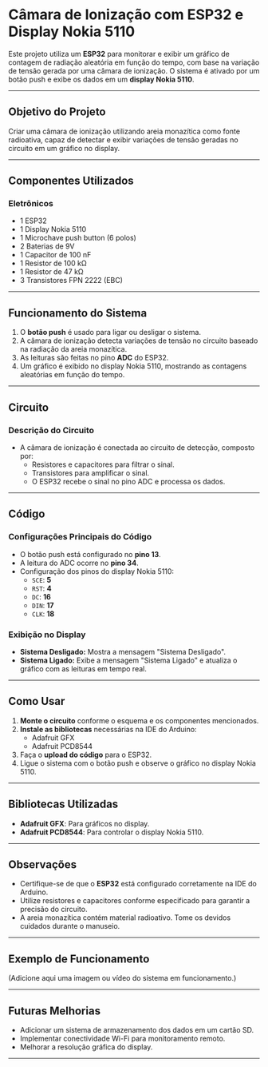 # Câmara de Ionização com ESP32 e Display Nokia 5110

Este projeto utiliza um **ESP32** para monitorar e exibir um gráfico de contagem de radiação aleatória em função do tempo, com base na variação de tensão gerada por uma câmara de ionização. O sistema é ativado por um botão push e exibe os dados em um **display Nokia 5110**.

---

## Objetivo do Projeto
Criar uma câmara de ionização utilizando areia monazítica como fonte radioativa, capaz de detectar e exibir variações de tensão geradas no circuito em um gráfico no display.

---

## Componentes Utilizados
### Eletrônicos
- 1 ESP32
- 1 Display Nokia 5110
- 1 Microchave push button (6 polos)
- 2 Baterias de 9V
- 1 Capacitor de 100 nF
- 1 Resistor de 100 kΩ
- 1 Resistor de 47 kΩ
- 3 Transistores FPN 2222 (EBC)

---

## Funcionamento do Sistema
1. O **botão push** é usado para ligar ou desligar o sistema.
2. A câmara de ionização detecta variações de tensão no circuito baseado na radiação da areia monazítica.
3. As leituras são feitas no pino **ADC** do ESP32.
4. Um gráfico é exibido no display Nokia 5110, mostrando as contagens aleatórias em função do tempo.

---

## Circuito
### Descrição do Circuito
- A câmara de ionização é conectada ao circuito de detecção, composto por:
  - Resistores e capacitores para filtrar o sinal.
  - Transistores para amplificar o sinal.
  - O ESP32 recebe o sinal no pino ADC e processa os dados.
  
---

## Código
### Configurações Principais do Código
- O botão push está configurado no **pino 13**.
- A leitura do ADC ocorre no **pino 34**.
- Configuração dos pinos do display Nokia 5110:
  - `SCE`: **5**
  - `RST`: **4**
  - `DC`: **16**
  - `DIN`: **17**
  - `CLK`: **18**

### Exibição no Display
- **Sistema Desligado:** Mostra a mensagem "Sistema Desligado".
- **Sistema Ligado:** Exibe a mensagem "Sistema Ligado" e atualiza o gráfico com as leituras em tempo real.

---

## Como Usar
1. **Monte o circuito** conforme o esquema e os componentes mencionados.
2. **Instale as bibliotecas** necessárias na IDE do Arduino:
   - Adafruit GFX
   - Adafruit PCD8544
3. Faça o **upload do código** para o ESP32.
4. Ligue o sistema com o botão push e observe o gráfico no display Nokia 5110.

---

## Bibliotecas Utilizadas
- **Adafruit GFX**: Para gráficos no display.
- **Adafruit PCD8544**: Para controlar o display Nokia 5110.

---

## Observações
- Certifique-se de que o **ESP32** está configurado corretamente na IDE do Arduino.
- Utilize resistores e capacitores conforme especificado para garantir a precisão do circuito.
- A areia monazítica contém material radioativo. Tome os devidos cuidados durante o manuseio.

---

## Exemplo de Funcionamento
(Adicione aqui uma imagem ou vídeo do sistema em funcionamento.)

---

## Futuras Melhorias
- Adicionar um sistema de armazenamento dos dados em um cartão SD.
- Implementar conectividade Wi-Fi para monitoramento remoto.
- Melhorar a resolução gráfica do display.

---

